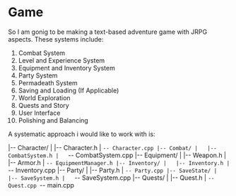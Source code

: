 # Game

So I am gonig to be making a text-based adventure game with JRPG aspects. These systems include:

1. Combat System
2. Level and Experience System
3. Equipment and Inventory System
4. Party System
5. Permadeath System
6. Saving and Loading (If Applicable)
7. World Exploration
8. Quests and Story
9. User Interface
10. Polishing and Balancing

A systematic approach i would like to work with is:

|-- Character/
|   |-- Character.h
|   `-- Character.cpp
|-- Combat/
|   |-- CombatSystem.h
|   `-- CombatSystem.cpp
|-- Equipment/
|   |-- Weapon.h
|   |-- Armor.h
|   `-- EquipmentManager.h
|-- Inventory/
|   |-- Inventory.h
|   `-- Inventory.cpp
|-- Party/
|   |-- Party.h
|   `-- Party.cpp
|-- SaveState/
|   |-- SaveSystem.h
|   `-- SaveSystem.cpp
|-- Quests/
|   |-- Quest.h
|   `-- Quest.cpp
`-- main.cpp
